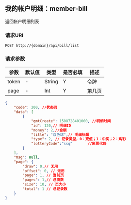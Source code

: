 ##  我的帐户明细：member-bill

返回帐户明细列表

### 请求URI

`POST http://{domain}/api/bill/list`

### 请求参数
参数 | 默认值 | 类型 | 是否必填 | 描述 
--------- | ------- | --------- | ------- | ----------- 
token | - | String | Y | 令牌
page | - | Int | Y | 第几页
 
```json
{
    "code": 200, //状态码
    "data": [
        {
            "gmtCreate": 1508728401000, //明细时间
            "id": 120,// 明细ID
            "money": 2,//金额
            "title": "双色球",// 明细标题
            "type": 2, // 记录类型，0：充值；1：中奖；2：购彩
            "lotteryCode":"ssq"       //彩票代码
        }
    ],
    "msg": null,
    "page": {
        "draw": 0,// 无用
        "offset": 0, // 无用
        "page": 1, // 当前页
        "pages": 1,// 总页数
        "size": 10, // 页大小
        "total": 1 // 总记录数
    }
}
```
